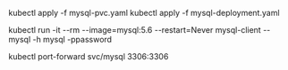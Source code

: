 kubectl apply -f mysql-pvc.yaml
kubectl apply -f mysql-deployment.yaml

kubectl run -it --rm --image=mysql:5.6 --restart=Never mysql-client -- mysql -h mysql -ppassword

kubectl port-forward svc/mysql 3306:3306